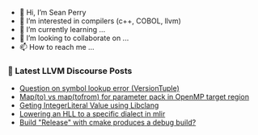 - 👋 Hi, I’m Sean Perry
- 👀 I’m interested in compilers (c++, COBOL, llvm)
- 🌱 I’m currently learning ...
- 💞️ I’m looking to collaborate on ...
- 📫 How to reach me ...

<!---
s66perry/s66perry is a ✨ special ✨ repository because its `README.md` (this file) appears on your GitHub profile.
You can click the Preview link to take a look at your changes.
--->
### 📕 Latest LLVM Discourse Posts

<!-- DISCOURSE-LLVM:START -->
- [Question on symbol lookup error &lpar;VersionTuple&rpar;](https://discourse.llvm.org/t/question-on-symbol-lookup-error-versiontuple/54442#post_3)
- [Map&lpar;to&rpar; vs map&lpar;tofrom&rpar; for parameter pack in OpenMP target region](https://discourse.llvm.org/t/map-to-vs-map-tofrom-for-parameter-pack-in-openmp-target-region/66761#post_1)
- [Geting IntegerLiteral Value using Libclang](https://discourse.llvm.org/t/geting-integerliteral-value-using-libclang/66757#post_1)
- [Lowering an HLL to a specific dialect in mlir](https://discourse.llvm.org/t/lowering-an-hll-to-a-specific-dialect-in-mlir/66718#post_4)
- [Build &quot;Release&quot; with cmake produces a debug build?](https://discourse.llvm.org/t/build-release-with-cmake-produces-a-debug-build/66753#post_2)
<!-- DISCOURSE-LLVM:END -->
